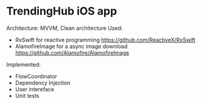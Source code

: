 # TrendingHub iOS app

Architecture: MVVM, Clean architecture
Used: 
* RxSwift for reactive programming https://github.com/ReactiveX/RxSwift
* AlamofireImage for a async image download https://github.com/Alamofire/AlamofireImage

Implemented: 
* FlowCoordinator
* Dependency Injection
* User intereface
* Unit tests

